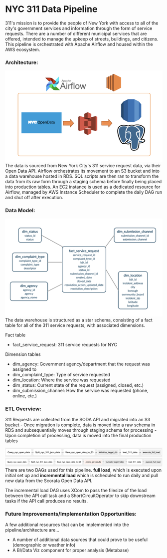 # NYC 311 Data Pipeline

311's mission is to provide the people of New York with access to all of the city's government services and information through the form of service requests. There are a number of different municipal services that are offered, intended to manage the upkeep of streets, buildings, and citizens. This pipeline is orchestrated with Apache Airflow and housed within the AWS ecosystem.

<h3>Architecture:</h3>

![Architecture](images/nyc_311_pipeline.png)
The data is sourced from New York City's 311 service request data, via their Open Data API. Airflow orchestrates its movement to an S3 bucket and into a data warehouse hosted in RDS. SQL scripts are then ran to transform the data from its raw form through a staging schema before finally being placed into production tables. An EC2 instance is used as a dedicated resource for Airflow, managed by AWS Instance Scheduler to complete the daily DAG run and shut off after execution.

<h3>Data Model:</h3>

![DataModel](images/nyc_311_erd.png)
The data warehouse is structured as a star schema, consisting of a fact table for all of the 311 service requests, with associated dimensions.

Fact table
- fact_service_request: 311 service requests for NYC

Dimension tables
- dim_agency: Government agency/department that the request was assigned to
- dim_complaint_type: Type of service requested
- dim_location: Where the service was requested
- dim_status: Current state of the request (assigned, closed, etc.)
- dim_submission_channel: How the service was requested (phone, online, etc.)

<h3>ETL Overview:</h3>
311 Requests are collected from the SODA API and migrated into an S3 bucket
- Once migration is complete, data is moved into a raw schema in RDS and subsequentially moves through staging schema for processing
- Upon completion of processing, data is moved into the final production tables

![FullLoadDag](images/nyc_311_full_load_dag.png)
![IncLoadDag](images/nyc_311_inc_load_dag.png)
There are two DAGs used for this pipeline. <b>full load</b>, which is executed upon initial set up and <b>incremental load</b> which is scheduled to run daily and pull new data from the Scorata Open Data API.

The incremental load DAG uses XCom to pass the filesize of the load between the API call task and a ShortCircuitOperator to skip downstream tasks if the API call produces no results.

<h3>Future Improvements/Implementation Opportunities:</h3>

A few additional resources that can be implemented into the pipeline/architecture are...
- A number of additional data sources that could prove to be useful (demographic or weather info)
- A BI/Data Viz component for proper analysis (Metabase)
